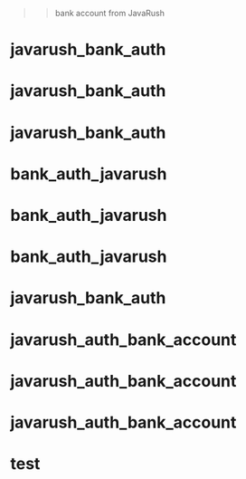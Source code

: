 >> bank account from JavaRush
# javarush_bank_auth
# javarush_bank_auth
# javarush_bank_auth
# bank_auth_javarush
# bank_auth_javarush
# bank_auth_javarush
# javarush_bank_auth
# javarush_auth_bank_account
# javarush_auth_bank_account
# javarush_auth_bank_account
# test
